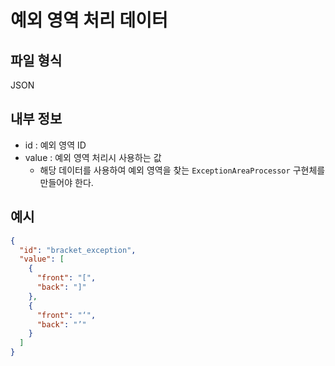# 예외 영역 처리 데이터

## 파일 형식
JSON  

## 내부 정보
- id : 예외 영역 ID  
- value : 예외 영역 처리시 사용하는 값
  - 해당 데이터를 사용하여 예외 영역을 찾는 `ExceptionAreaProcessor` 구현체를 만들어야 한다.

## 예시
```json
{
  "id": "bracket_exception",
  "value": [
    {
      "front": "[",
      "back": "]"
    },
    {
      "front": "‘",
      "back": "’"
    }
  ]
}
```

